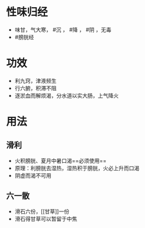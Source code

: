 # 性味归经
- 味甘，气大寒， #沉 ， #降 ， #阴 ，无毒
-  #膀胱经 
# 功效
- 利九窍，津液频生
- 行六腑，积滞不阻
- 逐淤血而解烦渴，分水道以实大肠，上气降火
# 用法
## 滑利
- 火积膀胱、夏月中暑口渴==必须使用==
- 原理：利膀胱去湿热，湿热积于膀胱，火必上升而口渴
- 阴虚而渴不可用
## 六一散
- 滑石六份，[[甘草]]一份
- 滑石得甘草可以暂留于中焦